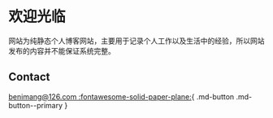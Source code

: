 # 欢迎光临

网站为纯静态个人博客网站，主要用于记录个人工作以及生活中的经验，所以网站发布的内容并不能保证系统完整。


<!-- ## 域名出售（pytask.com）
如果你喜欢这个域名，可以写上你认为合理的价格发邮件给我。

## Domain For Sale (pytask.com)
If you wanna take this domain, give me a email with your acceptable price. -->

## Contact

[benimang@126.com :fontawesome-solid-paper-plane:](mailto:benimang@126.com){ .md-button .md-button--primary }